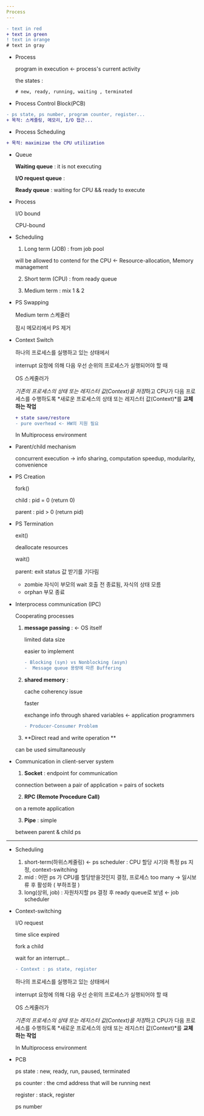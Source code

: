 ```yaml
---
Process
---
```

```diff
- text in red
+ text in green
! text in orange
# text in gray
```
- Process

    program in execution ← process's current activity

    the states : 
    ```diff
    # new, ready, running, waiting , terminated
    ```

- Process Control Block(PCB)
```diff
- ps state, ps number, program counter, register...
+ 목적: 스케줄링, 메모리, I/O 접근...
```

- Process Scheduling
```diff
+ 목적: maximizae the CPU utilization
```

- Queue

    **Waiting queue** : it is not executing

    **I/O request queue** :

    **Ready queue** : waiting for CPU && ready to execute

- Process

    I/O bound
    
    CPU-bound

- Scheduling

    1. Long term (JOB) : from job pool
    
    will be allowed to contend for the CPU ← Resource-allocation, Memory management
    
    2. Short term (CPU) : from ready queue
    
    3. Medium term : mix 1 & 2

- PS Swapping

    Medium term 스케줄러 
    
    잠시 메모리에서 PS 제거

- Context Switch 

   하나의 프로세스를 실행하고 있는 상태에서

    interrupt 요청에 의해 다음 우선 순위의 프로세스가 실행되어야 할 때

    OS 스케줄러가

    *기존의 프로세스의 상태 또는 레지스터 값(Context)을 저장*하고 CPU가 다음 프로세스를 수행하도록 *새로운 프로세스의 상태 또는 레지스터 값(Context)*를 **교체하는 작업**
    
    ```diff
    + state save/restore
    - pure overhead <- HW의 지원 필요
    ```

    In Multiprocess environment
    
    
    
- Parent/child mechanism

    concurrent execution → info sharing, computation speedup, modularity, convenience 
    
- PS Creation

    fork()
    
    child : pid = 0 (return 0)
    
    parent : pid > 0 (return pid)
    
- PS Termination

    exit()
    
    deallocate resources
    
    wait()
    
    parent: exit status 값 받기를 기다림
    
    - zombie
        자식이 부모의 wait 호출 전 종료됨, 자식의 상태 모름
    - orphan
        부모 종료

- Interprocess communication (IPC)

    Cooperating processes

    1. **message passing** : ← OS itself
        
        limited data size
        
        easier to implement
        
        ```diff
        - Blocking (syn) vs Nonblocking (asyn)
        -  Message queue 용량에 따른 Buffering
        ```

    
    2. **shared memory** :
    
        cache coherency issue
        
        faster
        
        exchange info through shared variables ← application programmers
        
        ```diff
        - Producer-Consumer Problem
        ```
        
    3. **Direct read and write operation   **  

    can be used simultaneously

- Communication in client-server system

    1. **Socket** : endpoint for communication 

     connection between a pair of application = pairs of sockets

    2. **RPC (Remote Procedure Call)** 

    on a remote application

    3. **Pipe** : simple 

    between parent & child ps


----------------------------------------------------------------------------------------------------------------------------------------------------
- Scheduling
    1. short-term(하위스케줄링) ← ps scheduler : CPU 할당 시기와 특정 ps 지정, context-switching 
    2. mid : 어떤 ps 가 CPU를 할당받을것인지 결정, 프로세스 too many → 일시보류 후 활성화 ( 부하조절 )
    3. long(상위, job) : 자원차지할 ps 결정 후 ready queue로 보냄 ← job scheduler

- Context-switching

    I/O request

    time slice expired

    fork a child

    wait for an interrupt...
   
    ```diff
    - Context : ps state, register
    ```    

    하나의 프로세스를 실행하고 있는 상태에서

    interrupt 요청에 의해 다음 우선 순위의 프로세스가 실행되어야 할 때

    OS 스케줄러가

    *기존의 프로세스의 상태 또는 레지스터 값(Context)을 저장*하고 CPU가 다음 프로세스를 수행하도록 *새로운 프로세스의 상태 또는 레지스터 값(Context)*를 **교체하는 작업**

    In Multiprocess environment

- PCB

    ps state : new, ready, run, paused, terminated

    ps counter : the cmd address that will be running next

    register : stack, register

    ps number

